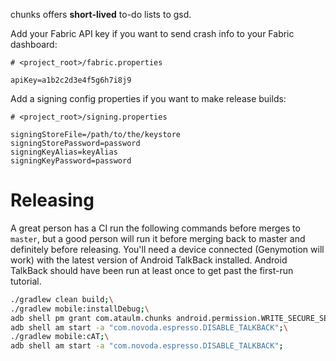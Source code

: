 chunks offers **short-lived** to-do lists to gsd.

Add your Fabric API key if you want to send crash info to your Fabric dashboard:

```
# <project_root>/fabric.properties

apiKey=a1b2c2d3e4f5g6h7i8j9
```

Add a signing config properties if you want to make release builds:

```
# <project_root>/signing.properties

signingStoreFile=/path/to/the/keystore
signingStorePassword=password
signingKeyAlias=keyAlias
signingKeyPassword=password
```

# Releasing

A great person has a CI run the following commands before merges to `master`, but a good person will run it before merging back to master and definitely before releasing.
You'll need a device connected (Genymotion will work) with the latest version of Android TalkBack installed. Android TalkBack should have been run at least once to get past the first-run tutorial.


```bash
./gradlew clean build;\
./gradlew mobile:installDebug;\
adb shell pm grant com.ataulm.chunks android.permission.WRITE_SECURE_SETTINGS;\
adb shell am start -a "com.novoda.espresso.DISABLE_TALKBACK";\
./gradlew mobile:cAT;\
adb shell am start -a "com.novoda.espresso.DISABLE_TALKBACK";
```
